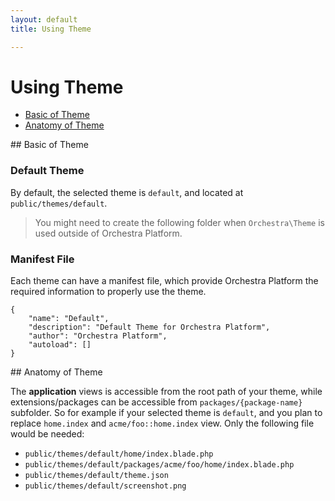 ```yaml
---
layout: default
title: Using Theme

---
```


Using Theme
==============

* [Basic of Theme](#basic)
* [Anatomy of Theme](#anatomy)

<article id="basic">
## Basic of Theme

<a name="default-theme"></a>
### Default Theme

By default, the selected theme is `default`, and located at `public/themes/default`.

> You might need to create the following folder when `Orchestra\Theme` is used outside of Orchestra Platform.


<a name="manifest-file"></a>
### Manifest File

Each theme can have a manifest file, which provide Orchestra Platform the required information to properly use the theme.

	{
		"name": "Default",
		"description": "Default Theme for Orchestra Platform",
		"author": "Orchestra Platform",
		"autoload": []
	}

</article>

<article id="anatomy">
## Anatomy of Theme

The **application** views is accessible from the root path of your theme, while extensions/packages can be accessible from `packages/{package-name}` subfolder. So for example if your selected theme is `default`, and you plan to replace `home.index` and `acme/foo::home.index` view. Only the following file would be needed:

* `public/themes/default/home/index.blade.php`
* `public/themes/default/packages/acme/foo/home/index.blade.php`
* `public/themes/default/theme.json`
* `public/themes/default/screenshot.png`

</article>

